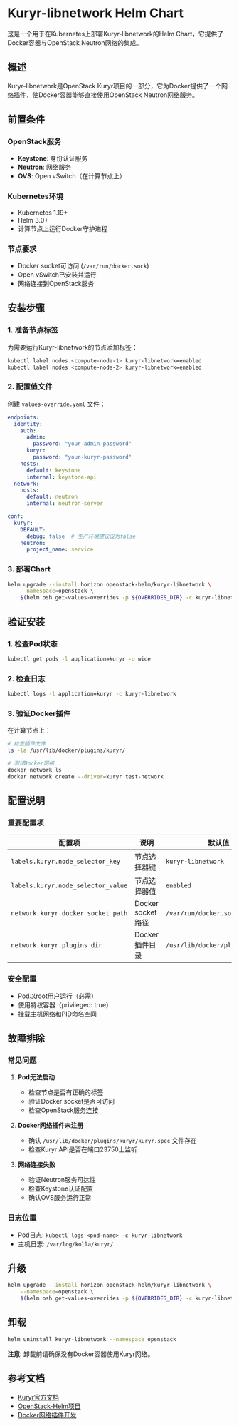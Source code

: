 # Kuryr-libnetwork Helm Chart

这是一个用于在Kubernetes上部署Kuryr-libnetwork的Helm Chart，它提供了Docker容器与OpenStack Neutron网络的集成。

## 概述

Kuryr-libnetwork是OpenStack Kuryr项目的一部分，它为Docker提供了一个网络插件，使Docker容器能够直接使用OpenStack Neutron网络服务。

## 前置条件

### OpenStack服务
- **Keystone**: 身份认证服务
- **Neutron**: 网络服务
- **OVS**: Open vSwitch（在计算节点上）

### Kubernetes环境
- Kubernetes 1.19+
- Helm 3.0+
- 计算节点上运行Docker守护进程

### 节点要求
- Docker socket可访问 (`/var/run/docker.sock`)
- Open vSwitch已安装并运行
- 网络连接到OpenStack服务

## 安装步骤

### 1. 准备节点标签
为需要运行Kuryr-libnetwork的节点添加标签：

```bash
kubectl label nodes <compute-node-1> kuryr-libnetwork=enabled
kubectl label nodes <compute-node-2> kuryr-libnetwork=enabled
```

### 2. 配置值文件
创建 `values-override.yaml` 文件：

```yaml
endpoints:
  identity:
    auth:
      admin:
        password: "your-admin-password"
      kuryr:
        password: "your-kuryr-password"
    hosts:
      default: keystone
      internal: keystone-api
  network:
    hosts:
      default: neutron
      internal: neutron-server

conf:
  kuryr:
    DEFAULT:
      debug: false  # 生产环境建议设为false
    neutron:
      project_name: service
```

### 3. 部署Chart
```bash
helm upgrade --install horizon openstack-helm/kuryr-libnetwork \
    --namespace=openstack \
    $(helm osh get-values-overrides -p ${OVERRIDES_DIR} -c kuryr-libnetwork values-override ${FEATURES})
```

## 验证安装

### 1. 检查Pod状态
```bash
kubectl get pods -l application=kuryr -o wide
```

### 2. 检查日志
```bash
kubectl logs -l application=kuryr -c kuryr-libnetwork
```

### 3. 验证Docker插件
在计算节点上：
```bash
# 检查插件文件
ls -la /usr/lib/docker/plugins/kuryr/

# 测试Docker网络
docker network ls
docker network create --driver=kuryr test-network
```

## 配置说明

### 重要配置项

| 配置项 | 说明 | 默认值 |
|--------|------|--------|
| `labels.kuryr.node_selector_key` | 节点选择器键 | `kuryr-libnetwork` |
| `labels.kuryr.node_selector_value` | 节点选择器值 | `enabled` |
| `network.kuryr.docker_socket_path` | Docker socket路径 | `/var/run/docker.sock` |
| `network.kuryr.plugins_dir` | Docker插件目录 | `/usr/lib/docker/plugins/kuryr` |

### 安全配置
- Pod以root用户运行（必需）
- 使用特权容器（privileged: true）
- 挂载主机网络和PID命名空间

## 故障排除

### 常见问题

1. **Pod无法启动**
    - 检查节点是否有正确的标签
    - 验证Docker socket是否可访问
    - 检查OpenStack服务连接

2. **Docker网络插件未注册**
    - 确认 `/usr/lib/docker/plugins/kuryr/kuryr.spec` 文件存在
    - 检查Kuryr API是否在端口23750上监听

3. **网络连接失败**
    - 验证Neutron服务可达性
    - 检查Keystone认证配置
    - 确认OVS服务运行正常

### 日志位置
- Pod日志: `kubectl logs <pod-name> -c kuryr-libnetwork`
- 主机日志: `/var/log/kolla/kuryr/`

## 升级

```bash
helm upgrade --install horizon openstack-helm/kuryr-libnetwork \
    --namespace=openstack \
    $(helm osh get-values-overrides -p ${OVERRIDES_DIR} -c kuryr-libnetwork values-override ${FEATURES})
```

## 卸载

```bash
helm uninstall kuryr-libnetwork --namespace openstack
```

**注意**: 卸载前请确保没有Docker容器使用Kuryr网络。

## 参考文档

- [Kuryr官方文档](https://docs.openstack.org/kuryr-libnetwork/latest/)
- [OpenStack-Helm项目](https://opendev.org/openstack/openstack-helm)
- [Docker网络插件开发](https://docs.docker.com/engine/extend/plugins_network/)